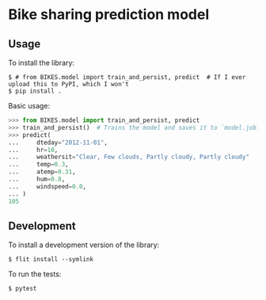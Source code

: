 # Bike sharing prediction model

## Usage

To install the library:

```
$ # from BIKES.model import train_and_persist, predict  # If I ever upload this to PyPI, which I won't
$ pip install .
```

Basic usage:

```python
>>> from BIKES.model import train_and_persist, predict
>>> train_and_persist()  # Trains the model and saves it to `model.joblib`
>>> predict(
...     dteday="2012-11-01",
...     hr=10,
...     weathersit="Clear, Few clouds, Partly cloudy, Partly cloudy"
...     temp=0.3,
...     atemp=0.31,
...     hum=0.8,
...     windspeed=0.0,
... )
105
```

## Development

To install a development version of the library:

```
$ flit install --symlink
```

To run the tests:

```
$ pytest
```
